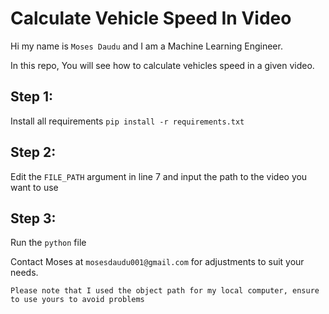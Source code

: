 # Calculate Vehicle Speed In Video

Hi my name is `Moses Daudu` and I am a Machine Learning Engineer.

In this repo, You will see how to calculate vehicles speed in a given video.

## Step 1:
Install all requirements
`pip install -r requirements.txt`

## Step 2:
Edit the `FILE_PATH` argument in line 7 and input the path to the video you want to use

## Step 3:
Run the `python` file


Contact Moses at `mosesdaudu001@gmail.com` for adjustments to suit your needs.


`Please note that I used the object path for my local computer, ensure to use yours to avoid problems`
